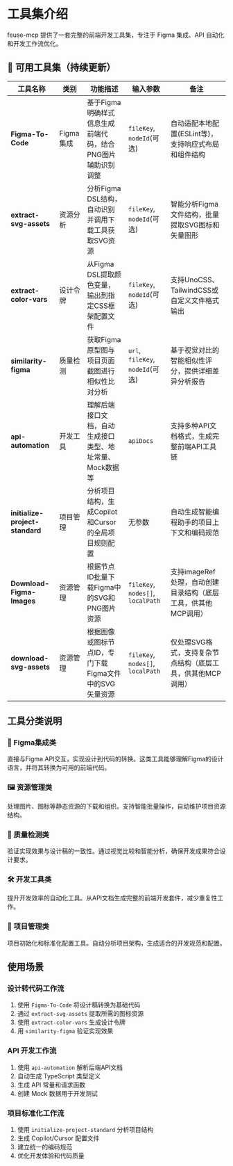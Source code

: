 # 工具集介绍

feuse-mcp 提供了一套完整的前端开发工具集，专注于 Figma 集成、API 自动化和开发工作流优化。

## 🔧 可用工具集（持续更新）

| 工具名称                        | 类别      | 功能描述                                                   | 输入参数                          | 备注                                                          |
| ------------------------------- | --------- | ---------------------------------------------------------- | --------------------------------- | ------------------------------------------------------------- |
| **Figma-To-Code**               | Figma集成 | 基于Figma明确样式信息生成前端代码，结合PNG图片辅助识别调整 | `fileKey`, `nodeId`(可选)         | 自动适配本地配置(ESLint等)，支持响应式布局和组件结构          |
| **extract-svg-assets**          | 资源分析  | 分析Figma DSL结构，自动识别并调用下载工具获取SVG资源       | `fileKey`, `nodeId`(可选)         | 智能分析Figma文件结构，批量提取SVG图标和矢量图形              |
| **extract-color-vars**          | 设计令牌  | 从Figma DSL提取颜色变量，输出到指定CSS框架配置文件         | `fileKey`, `nodeId`(可选)         | 支持UnoCSS、TailwindCSS或自定义文件格式输出                   |
| **similarity-figma**            | 质量检测  | 获取Figma原型图与项目页面截图进行相似性比对分析            | `url`, `fileKey`, `nodeId`(可选)  | 基于视觉对比的智能相似性评分，提供详细差异分析报告            |
| **api-automation**              | 开发工具  | 理解后端接口文档，自动生成接口类型、地址常量、Mock数据等   | `apiDocs`                         | 支持多种API文档格式，生成完整前端API工具链                    |
| **initialize-project-standard** | 项目管理  | 分析项目结构，生成Copilot和Cursor的全局项目规则配置        | 无参数                            | 自动生成智能编程助手的项目上下文和编码规范                    |
| **Download-Figma-Images**       | 资源管理  | 根据节点ID批量下载Figma中的SVG和PNG图片资源                | `fileKey`, `nodes[]`, `localPath` | 支持imageRef处理，自动创建目录结构（底层工具，供其他MCP调用） |
| **download-svg-assets**         | 资源管理  | 根据图像或图标节点ID，专门下载Figma文件中的SVG矢量资源     | `fileKey`, `nodes[]`, `localPath` | 仅处理SVG格式，支持复杂节点结构（底层工具，供其他MCP调用）    |

## 工具分类说明

### 🎨 Figma集成类
直接与Figma API交互，实现设计到代码的转换。这类工具能够理解Figma的设计语言，并将其转换为可用的前端代码。

### 🖼️ 资源管理类
处理图片、图标等静态资源的下载和组织。支持智能批量操作，自动维护项目资源结构。

### 🎯 质量检测类
验证实现效果与设计稿的一致性。通过视觉比较和智能分析，确保开发成果符合设计要求。

### 🛠️ 开发工具类
提升开发效率的自动化工具。从API文档生成完整的前端开发套件，减少重复性工作。

### 📁 项目管理类
项目初始化和标准化配置工具。自动分析项目架构，生成适合的开发规范和配置。

## 使用场景

### 设计转代码工作流
1. 使用 `Figma-To-Code` 将设计稿转换为基础代码
2. 通过 `extract-svg-assets` 提取所需的图标资源  
3. 使用 `extract-color-vars` 生成设计令牌
4. 用 `similarity-figma` 验证实现效果

### API 开发工作流
1. 使用 `api-automation` 解析后端API文档
2. 自动生成 TypeScript 类型定义
3. 生成 API 常量和请求函数
4. 创建 Mock 数据用于开发测试

### 项目标准化工作流
1. 使用 `initialize-project-standard` 分析项目结构
2. 生成 Copilot/Cursor 配置文件
3. 建立统一的编码规范
4. 优化开发体验和代码质量
